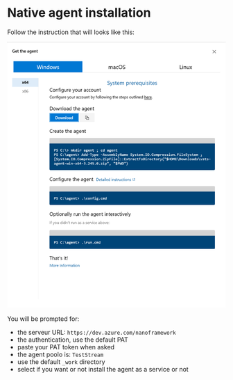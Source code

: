 # Native agent installation

Follow the instruction that will looks like this:

![instructions](./docs/native-setup.png)

You will be prompted for:

* the serveur URL: `https://dev.azure.com/nanoframework`
* the authentication, use the default PAT
* paste your PAT token when asked
* the agent poolo is: `TestStream`
* use the default `_work` directory
* select if you want or not install the agent as a service or not
